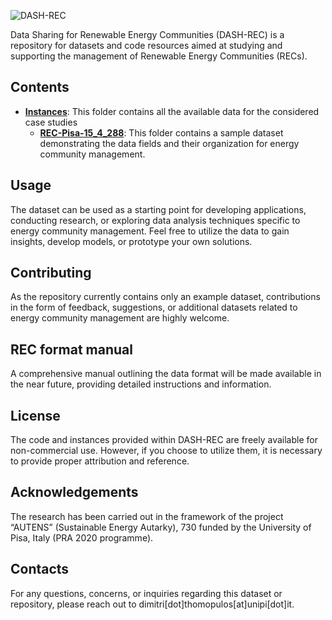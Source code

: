 ![DASH-REC](https://github.com/dimitri-thomopulos/DASH-REC/assets/62555073/6e350d32-6a4c-49dd-88a9-598cd47e8183)


Data Sharing for Renewable Energy Communities (DASH-REC) is a repository for datasets and code resources aimed at studying and supporting the management of Renewable Energy Communities (RECs).

## Contents
- [**Instances**](https://github.com/dimitri-thomopulos/DASH-REC/Instances): This folder contains all the available data for the considered case studies
  - [**REC-Pisa-15_4_288**](https://github.com/dimitri-thomopulos/DASH-REC/Instances/REC-Pisa-15_4_288): This folder contains a sample dataset demonstrating the data fields and their organization for energy community management.

## Usage
The dataset can be used as a starting point for developing applications, conducting research, or exploring data analysis techniques specific to energy community management. Feel free to utilize the data to gain insights, develop models, or prototype your own solutions.

## Contributing
As the repository currently contains only an example dataset, contributions in the form of feedback, suggestions, or additional datasets related to energy community management are highly welcome. 

## REC format manual
A comprehensive manual outlining the data format will be made available in the near future, providing detailed instructions and information.

## License
The code and instances provided within DASH-REC are freely available for non-commercial use. However, if you choose to utilize them, it is necessary to provide proper attribution and reference.

## Acknowledgements
The research has been carried out in the framework of the project “AUTENS” (Sustainable Energy Autarky), 730 funded by the University of Pisa, Italy (PRA 2020 programme).

##  Contacts
For any questions, concerns, or inquiries regarding this dataset or repository, please reach out to dimitri[dot]thomopulos[at]unipi[dot]it.
